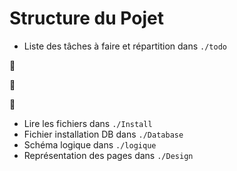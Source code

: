 # Structure du Pojet



* Liste des tâches à faire et répartition dans ```./todo```

:snail:

:blowfish:

:octopus: 



* Lire les fichiers dans ```./Install```
* Fichier installation DB dans ```./Database```
* Schéma logique dans ```./logique```
* Représentation des pages dans ```./Design```


